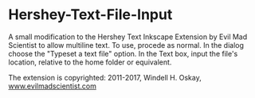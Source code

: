 # Hershey-Text-File-Input
A small modification to the Hershey Text Inkscape Extension by Evil Mad Scientist to allow multiline text.
To use, procede as normal. In the dialog choose the "Typeset a text file" option. In the Text box, input the file's location, relative to the home folder or equivalent.

The extension is copyrighted: 2011-2017, Windell H. Oskay, www.evilmadscientist.com
